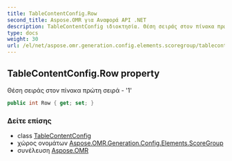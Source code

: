 ```yaml
---
title: TableContentConfig.Row
second_title: Aspose.OMR για Αναφορά API .NET
description: TableContentConfig ιδιοκτησία. Θέση σειράς στον πίνακα πρώτη σειρά  1
type: docs
weight: 30
url: /el/net/aspose.omr.generation.config.elements.scoregroup/tablecontentconfig/row/
---
```

## TableContentConfig.Row property

Θέση σειράς στον πίνακα πρώτη σειρά - '1'

```csharp
public int Row { get; set; }
```

### Δείτε επίσης

* class [TableContentConfig](../)
* χώρος ονομάτων [Aspose.OMR.Generation.Config.Elements.ScoreGroup](../../tablecontentconfig/)
* συνέλευση [Aspose.OMR](../../../)


